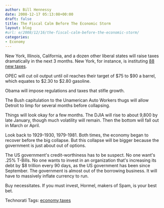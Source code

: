 ```yaml
---
author: Bill Hennessy
date: 2008-12-17 05:13:08+00:00
draft: false
title: The Fiscal Calm Before The Economic Storm
layout: blog
#url: e/2008/12/16/the-fiscal-calm-before-the-economic-storm/
categories:
- Economy
---
```


New York, Illinois, California, and a dozen other liberal states will raise taxes dramatically in the next 3 months. New York, for instance, is instituting [88 new taxes](https://www.nydailynews.com/ny_local/2008/12/16/2008-12-16_gov_david_paterson_unveils_dire_new_york.html).

 

OPEC will cut oil output until oil reaches their target of $75 to $90 a barrel, which equates to $2.30 to $2.80 gasoline.

 

Obama will impose regulations and taxes that stifle growth.

 

The Bush capitulation to the Unamerican Auto Workers thugs will allow Detroit to limp for several months before collapsing.

 

Things will look okay for a few months. The DJIA will rise to about 9,800 by late January, though much volatility will remain. Then the bottom will fall out in March or April.

 

Look back to 1929-1930, 1979-1981. Both times, the economy began to recover before the big collapse. But this collapse will be bigger because the government is just about out of options.

 

The US government's credit-worthiness has to be suspect. No one want's .25% T-Bills. No one wants to invest in an organization that's increasing its debt by $8 trillion every 90 days, as the US government has been since September. The government is almost out of the borrowing business. It will have to massively inflate currency to run.

 

Buy necessitates. If you must invest, Hormel, makers of Spam, is your best bet. 

 

Technorati Tags: [economy](https://technorati.com/tags/economy),[taxes](https://technorati.com/tags/taxes)
